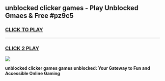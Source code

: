 
## unblocked clicker games - Play Unblocked Gmaes & Free #pz9c5
<h3>
<a href="https://news.freeplayer.one?title=unblocked_clicker_games&ref=03M">CLICK TO PLAY</a></h3>
<hr>

<h3>
<a href="https://news.freeplayer.one?title=unblocked_clicker_games&ref=03M">CLICK 2 PLAY</a>
  
</h3>

<a href="https://news.freeplayer.one?title=unblocked_clicker_games&ref=03M"><img src="https://clearcache.store/games.png"></a>


**unblocked clicker games games unblocked: Your Gateway to Fun and Accessible Online Gaming**
